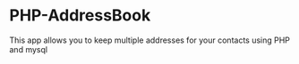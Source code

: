 # PHP-AddressBook
This app allows you to keep multiple addresses for your contacts using PHP and mysql
